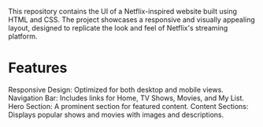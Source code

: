 This repository contains the UI of a Netflix-inspired website built using HTML and CSS. The project showcases a responsive and visually appealing layout, designed to replicate the look and feel of Netflix's streaming platform.

# Features
 Responsive Design: Optimized for both desktop and mobile views.                                         
 Navigation Bar: Includes links for Home, TV Shows, Movies, and My List.
 Hero Section: A prominent section for featured content.
 Content Sections: Displays popular shows and movies with images and descriptions.
